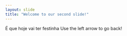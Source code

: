 ```yaml
---
layout: slide
title: "Welcome to our second slide!"
---
```

É que hoje vai ter festinha
Use the left arrow to go back!
